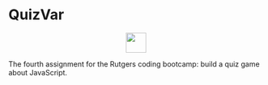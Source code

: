 # QuizVar

<p align="center">
	<a href="https://krushilnaik.github.io/Quizvar/">
		<img src="https://i.imgur.com/nT9LavM.png" height="40" />
	</a>
</p>

The fourth assignment for the Rutgers coding bootcamp: build a quiz game about JavaScript.
